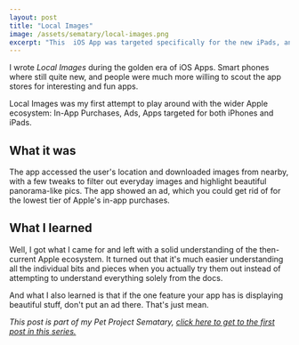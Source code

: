 ```yaml
---
layout: post
title: "Local Images"
image: /assets/sematary/local-images.png
excerpt: "This  iOS App was targeted specifically for the new iPads, and displayed beautiful images from nearby."
---
```

I wrote *Local Images* during the golden era of iOS Apps. Smart phones where still
quite new, and people were much more willing to scout the app stores for interesting
and fun apps.

Local Images was my first attempt to play around with the wider Apple ecosystem: In-App Purchases, Ads, Apps targeted for both iPhones and iPads.

## What it was
The app accessed the user's location and downloaded images from nearby, with a few tweaks to filter out everyday images and highlight beautiful panorama-like pics. The app showed an ad, which you could get rid of for the lowest tier of Apple's in-app purchases.

## What I learned
Well, I got what I came for and left with a solid understanding of the then-current Apple ecosystem. It turned out that it's much easier understanding all the individual bits and pieces when you actually try them out instead of attempting to understand everything solely from the docs.

And what I also learned is that if the one feature your app has is displaying beautiful stuff, don't put an ad there. That's just mean.

*This post is part of my Pet Project Sematary, [click here to get to the first post in this series.](/sematary/start)*